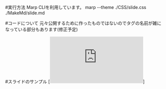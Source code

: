 #実行方法
Marp CLIを利用しています。
marp --theme ./CSS/slide.css ./MakeMd/slide.md

#コードについて
元々公開するために作ったものではないのでタグの名前が雑になっている部分もあります(修正予定)

#スライドのサンプル
[![Sample](https://Subaru0709.github.io/MakeMd/slide.html)]
